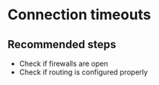 <properties
	pageTitle="Connection timeouts"
	description="Connection timeouts"
	infoBubbleText="Connection timeouts"
	service=""
	resource=""
	authors="srdan-bozovic-msft"
	ms.author="srbozovi"
	displayOrder=""
	articleId="a22b8b46-2c2b-4518-97c6-5962c1e71be5"
	diagnosticScenario=""
	selfHelpType=""
	supportTopicIds="32637246"
	resourceTags=""
	productPesIds="16259"
	cloudEnvironments=""
/>

# Connection timeouts
## **Recommended steps**
* Check if firewalls are open<br>
* Check if routing is configured properly<br>  
